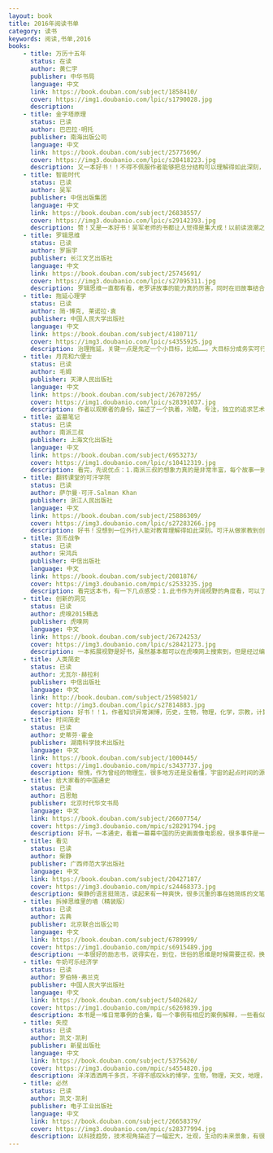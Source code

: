 ```yaml
---
layout: book
title: 2016年阅读书单
category: 读书
keywords: 阅读,书单,2016
books: 
    - title: 万历十五年
      status: 在读
      author: 黄仁宇  
      publisher: 中华书局
      language: 中文
      link: https://book.douban.com/subject/1858410/         
      cover: https://img1.doubanio.com/lpic/s1790028.jpg
      description:
    - title: 金字塔原理
      status: 已读
      author: 巴巴拉·明托  
      publisher: 南海出版公司
      language: 中文
      link: https://book.douban.com/subject/25775696/          
      cover: https://img3.doubanio.com/lpic/s28418223.jpg
      description: 又一本好书！！不得不佩服作者能够把总分结构可以理解得如此深刻，全面，并且可以细致的描述出来。金字塔原理对思考，写作，解决问题，报告，说话都有很大的作用。金字塔原理，1.规则结论先行，以上统下，归类分组，逻辑递进。2.结构：纵向，疑问，回答；横向，分组，逻辑；3.序言使用背景，冲突，疑问，回答。4.理解了演绎逻辑与归纳逻辑的含义和应用。5.ppt的金字塔使用，文字语句的方法等等。收益匪浅！
    - title: 智能时代
      status: 已读
      author: 吴军
      publisher: 中信出版集团
      language: 中文
      link: https://book.douban.com/subject/26838557/          
      cover: https://img3.doubanio.com/lpic/s29142393.jpg
      description: 赞！又是一本好书！吴军老师的书都让人觉得是集大成！以前读浪潮之巅时就是，历史，人文，物理，生物，医药，信手拈来，而且能把复杂的问题简单化，应用到实际例子。书中以alphago对战李世石为引子，揭开了智能革命的命题。先是很清晰的解释了数据，信息，知识的概念，然后步步深入阐述了大数据技术，智能技术的发展，接着对大数据应用遇到的技术难题进行描述，大数据在商业上的应用，对未来的思考。最后说的好，对于已经到来的智能革命，要么跟上成为百分之二的人，要么被智能机器代替，淘汰！
    - title: 罗辑思维
      status: 已读
      author: 罗振宇 
      publisher: 长江文艺出版社
      language: 中文
      link: https://book.douban.com/subject/25745691/          
      cover: https://img3.doubanio.com/lpic/s27095311.jpg
      description: 罗辑思维一直都有看，老罗讲故事的能力真的厉害，同时在旧故事结合现实讲出新道理，这种口才让人服了。回到这本书本身，是视频节目的文字版，在某些地方加上了网友的注解或解读，这是我觉得不是太好的地方，总感觉看着看着被人中断了。
    - title: 拖延心理学
      status: 已读
      author: 简·博克, 莱诺拉·袁 
      publisher: 中国人民大学出版社
      language: 中文
      link: https://book.douban.com/subject/4180711/          
      cover: https://img3.doubanio.com/lpic/s4355925.jpg
      description: 治理拖延，关键一点是先定一个小目标，比如……。大目标分成务实可行的小目标。
    - title: 月亮和六便士
      status: 已读
      author: 毛姆 
      publisher: 天津人民出版社
      language: 中文
      link: https://book.douban.com/subject/26707295/          
      cover: https://img1.doubanio.com/lpic/s28391037.jpg
      description: 作者以观察者的身份，描述了一个执着，冷酷，专注，独立的追求艺术的经历，特别是中后部分，思起伏跟着角色走。感受说几点，1.一个做事情执着到偏执狂的地步，不是天才就是疯子，斯特里克兰为了画画，中年，不惜抛妻弃子，不在乎任何人看法，不在乎穷困潦倒，不能不说这样结果要么成功，要么就是傻子。后面阿伯拉罕医生的例子中有说到，“是一种强大的力量”。2.做一个独立的，有手艺或有技术的人是多么重要的事情，里面描述的女人，基本都是经济不独立的悲剧。3.一个人得有自尊，连自己都不尊重自己，那生活中必定是好不到哪里去，斯特洛夫就是个实例。4.追求高高在上的月亮确实没有错，但生活就是需要两便士的基础，小说可以说抛弃一切，追求理想，现实中很多都是要取得理想与实际的平衡，甚至要为实际的生活去改变一下理想。5.最后说一下文笔，不知道是不是翻译的原因，小说的文学性词语太多了，有点文绉绉的感觉，不自然，很多词语要百度才知道意思。不得不说我的语文功底欠缺啊……
    - title: 盗墓笔记
      status: 已读
      author: 南派三叔
      publisher: 上海文化出版社
      language: 中文
      link: https://book.douban.com/subject/6953273/          
      cover: https://img1.doubanio.com/lpic/s10412319.jpg
      description: 看完，先说优点：1.南派三叔的想象力真的是非常丰富，每个故事一到新奇神秘的场景就看得很过瘾。2.脉络清晰，一条主线。3.胖子给我的印象最好，是点睛之笔，他幽默，阔达，率性，乐观，让小说充满生机，好多地方看得我笑出声来。缺点还是有的，也提一下，首先是错别字，书中不少错别字。然后就是情节的衔接，前后逻辑的关联不是很严谨。不过瑕不掩瑜，总体还是不错的。
    - title: 翻转课堂的可汗学院
      status: 已读
      author: 萨尔曼·可汗.Salman Khan
      publisher: 浙江人民出版社
      language: 中文
      link: https://book.douban.com/subject/25886309/          
      cover: https://img3.doubanio.com/lpic/s27283266.jpg
      description: 好书！没想到一位外行人能对教育理解得如此深刻。可汗从做家教到创立服务全人类的免费可汗学院，不得不佩服他的能力。nb的人都有这一特性，心怀造福人类之心，开创伟大之业，之前看埃隆马斯克也有同样的感觉。说回本书，书中对现行的教育模式进行了深刻的分析和抨击，并提出翻转课堂的教育方法，即学生视频独立自主学习，教师专注解答问题，认识到学生的学习能力。接着是教育社会化，即不分年龄，不分区域，不分级别的教育。其中可汗辞职独自运营学院，最后得到盖茨和谷歌的资助的过程真让人佩服。教育这个难题很大，但仿佛可汗找到了解决方法。书中有很多教育，学习，记忆的思考值得参考。是一本值得精读的书。
    - title: 货币战争
      status: 已读
      author: 宋鸿兵
      publisher: 中信出版社
      language: 中文
      link: https://book.douban.com/subject/2081876/          
      cover: https://img3.doubanio.com/mpic/s2533235.jpg
      description: 看完这本书，有一下几点感受：1.此书作为开阔视野的角度看，可以了解很多不为人知秘密，比如说罗斯柴尔德家族的牛逼，彼德伯格俱乐部的厉害，还有原来美国的总统很多都是死于被刺杀（高危职业啊）。2.书的脉络结构清晰，基本按时间的顺序来描述。3.作者比较喜欢用一些重量级的词语，让人有点吹嘘的感觉，比如绝无仅有，最，极其等等。4.此书还是需要有金融基础知识的人才会读的比较顺畅，毕竟书中用了许多金融相关的专业名词。我有很多地方看不懂……5.书中的对货币的发行权，并以此引申的各种与货币相关的战争的描述还是挺震撼的。
    - title: 创新的洞见
      status: 已读
      author: 虎嗅2015精选
      publisher: 虎嗅网
      language: 中文
      link: https://book.douban.com/subject/26724253/         
      cover: https://img3.doubanio.com/lpic/s28421273.jpg
      description: 一本拓展视野是好书，虽然基本都可以在虎嗅网上搜索到，但是经过编者的整理归类，内容还是挺清晰的。基本把当下互联网的领域都有了一个详尽描述，囊括了互联网创业，o2o，通信，互联网+娱乐，体育，音乐，农业，无人驾驶，虚拟现实。原来，有大部分领域都有bat，新美大的身影……
    - title: 人类简史
      status: 已读
      author: 尤瓦尔·赫拉利 
      publisher: 中信出版社
      language: 中文
      link: http://book.douban.com/subject/25985021/          
      cover: http://img3.douban.com/lpic/s27814883.jpg
      description: 好书！！1，作者知识异常渊博，历史，生物，物理，化学，宗教，计算机，机械，法学，心理，无不娓娓道来，好惊叹，是不是国外的牛人都这样（之前看kk的必然也有这种感觉），2，作者的观点很独到，新颖，往往会把一个观点从反向思考，开辟新的想法，如写农业革命说是小麦驯化了人类，还从动物的心理说人类，让人读到脑洞大开。3，作者的文笔真心好，这是读到的最不像历史书的历史书，脉络清晰（历史前，认知革命，农业革命，科技革命，再到现在，未来的超人类！），总结精辟（经常会对展开的论述做个一语中的的总结），语言有趣（这里特别要赞美一下翻译者，读的过程中没有一点突兀感，用词也很到位）。4，作者书里描述，有几部电影与之相关联，尼安德特人，在《x战警》那里有描述过。最后说的人的意识放到计算机的超人类，在《超能查派》中说有很好的演绎。
    - title: 时间简史
      status: 已读
      author: 史蒂芬·霍金
      publisher: 湖南科学技术出版社
      language: 中文
      link: https://book.douban.com/subject/1000445/         
      cover: https://img1.doubanio.com/mpic/s3437737.jpg
      description: 惭愧，作为曾经的物理生，很多地方还是没看懂，宇宙的起点时间的源头，从夸克到大宇宙，都有精彩的描述，逻辑清晰，赞！
    - title: 给大家看的中国通史
      status: 已读
      author: 吕思勉 
      publisher: 北京时代华文书局
      language: 中文
      link: https://book.douban.com/subject/26607754/        
      cover: https://img3.doubanio.com/mpic/s28291794.jpg
      description: 好书，一本通史，看着一幕幕中国的历史画面像电影般，很多事件是一笔带过，语言流畅简洁，不啰嗦，看完基本可以对中国历史有一定了解了
    - title: 看见
      status: 已读
      author: 柴静 
      publisher: 广西师范大学出版社
      language: 中文
      link: https://book.douban.com/subject/20427187/      
      cover: https://img3.doubanio.com/mpic/s24468373.jpg
      description: 柴静的语言挺简洁，读起来有一种爽快，很多沉重的事在她简练的文笔中带着轻松，甚至有些幽默。书中的事件很多都知道，不过从记者的角度看，是另一番感觉
    - title: 拆掉思维里的墙（精装版）
      status: 已读
      author: 古典
      publisher: 北京联合出版公司
      language: 中文
      link: https://book.douban.com/subject/6789999/        
      cover: https://img1.doubanio.com/mpic/s6915489.jpg
      description: 一本很好的励志书，说得实在，到位，世俗的思维是时候需要正视，换个角度想想，生命会更有趣，生活会更快乐。
    - title: 牛奶可乐经济学
      status: 已读
      author: 罗伯特·弗兰克  
      publisher: 中国人民大学出版社
      language: 中文
      link: https://book.douban.com/subject/5402682/      
      cover: https://img1.doubanio.com/mpic/s6269839.jpg
      description: 本书是一堆日常事例的合集，每一个事例有相应的案例解释，一些看似矛盾的现象，经过经济的说法解释，从而得以明白。缺点是解释的重点或者说经济理论的概括性总结好像少了点，有些没抓住意思，不知是翻译的原因还是文化的不同。
    - title: 失控
      status: 已读
      author: 凯文·凯利 
      publisher: 新星出版社
      language: 中文
      link: https://book.douban.com/subject/5375620/       
      cover: https://img3.doubanio.com/mpic/s4554820.jpg
      description: 洋洋洒洒两千多页，不得不感叹kk的博学，生物，物理，天文，地理，计算机，人工智能，哲学……信手拈来。分布式，集群，模块化，反馈控制，预测技术，进化，各种想象，各种详细描述。不过话说回来，感觉这书还是挺难啃的，专业术语很多，对于一个观点，kk往往列举n多个例子，从不同侧面来举证，尽管会显得渊博，但读起来有点累赘。但瑕不掩瑜，这是一部伟大著作。尽管我还没有完全读明白
    - title: 必然
      status: 已读
      author: 凯文·凯利 
      publisher: 电子工业出版社
      language: 中文
      link: https://book.douban.com/subject/26658379/      
      cover: https://img3.doubanio.com/mpic/s28377994.jpg
      description: 以科技趋势，技术视角描述了一幅宏大，壮观，生动的未来景象，有很多很值得思考，尝试的方向，生物学的进化，最后holos的总结很精辟！
---
```



     
  
